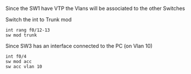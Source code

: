 Since the SW1 have VTP the Vlans will be associated to the other Switches

Switch the int to Trunk mod

```
int rang f0/12-13
sw mod trunk

```

Since SW3 has an interface connected to the PC (on Vlan 10)

```
int f0/4
sw mod acc
sw acc vlan 10
```
